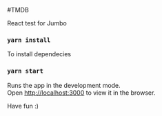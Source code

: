 #TMDB

React test for Jumbo

### `yarn install`

To install dependecies

### `yarn start`

Runs the app in the development mode.<br />
Open [http://localhost:3000](http://localhost:3000) to view it in the browser.

Have fun :)
